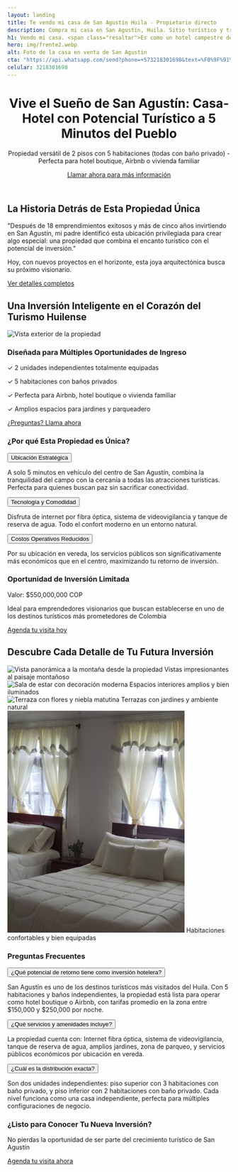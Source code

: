 ```yaml
---
layout: landing
title: Te vendo mi casa de San Agustín Huila - Propietario directo
description: Compra mi casa en San Agustín, Huila. Sitio turístico y tranquilo. ¿Y te gusta pagar comisión? Aquí no. Te atiendo yo, el propietario, directamente.
h1: Vendo mi casa. <span class="resaltar">Es como un hotel campestre de vacaciones</span>
hero: img/frente2.webp
alt: Foto de la casa en venta de San Agustin
cta: "https://api.whatsapp.com/send?phone=+573218301698&text=%F0%9F%91%B7%F0%9F%8F%BC%20Hola.%20Por%20favor,%20reg%C3%A1lame%20m%C3%A1s%20informaci%C3%B3n%20sobre%20tu%20casa%20en%20venta"
celular: 3218301698
---
```


<header class="header_landing">
    <div class="content flow">
        <h1>Vive el Sueño de San Agustín: Casa-Hotel con Potencial Turístico a 5 Minutos del Pueblo</h1>
        <p class="resaltar">Propiedad versátil de 2 pisos con 5 habitaciones (todas con baño privado) - Perfecta para hotel boutique, Airbnb o vivienda familiar</p>
        <a href="tel:3218301698" class="boton boton_1">Llamar ahora para más información</a>
    </div>
</header>

<section class="cta">
    <div class="wrapper">
        <div class="cta_copy flow">
            <h2>La Historia Detrás de Esta Propiedad Única</h2>
            <p>"Después de 18 emprendimientos exitosos y más de cinco años invirtiendo en San Agustín, mi padre identificó esta ubicación privilegiada para crear algo especial: una propiedad que combina el encanto turístico con el potencial de inversión."</p>
            <p>Hoy, con nuevos proyectos en el horizonte, esta joya arquitectónica busca su próximo visionario.</p>
            <a href="#detalles" class="boton boton_2">Ver detalles completos</a>
        </div>
        <!-- Aquí iría la imagen principal de la propiedad -->
    </div>
</section>
<section class="content flow">
    <h2>Una Inversión Inteligente en el Corazón del Turismo Huilense</h2>
    <div class="landing flow">
        <img src="img/exterior.jpg" alt="Vista exterior de la propiedad">
        <h3>Diseñada para Múltiples Oportunidades de Ingreso</h3>
        <p>✓ 2 unidades independientes totalmente equipadas</p>
        <p>✓ 5 habitaciones con baños privados</p>
        <p>✓ Perfecta para Airbnb, hotel boutique o vivienda familiar</p>
        <p>✓ Amplios espacios para jardines y parqueadero</p>
        <a href="tel:3218301698" class="boton boton_1">¿Preguntas? Llama ahora</a>
    </div>
    <div class="preguntas">
        <h3>¿Por qué Esta Propiedad es Única?</h3>
        <div class="accordion">
            <div class="accordion-item">
                <button aria-expanded="false">
                    <span class="accordion-title">Ubicación Estratégica</span>
                    <span class="icon"></span>
                </button>
                <div class="accordion-content">
                    <p>A solo 5 minutos en vehículo del centro de San Agustín, combina la tranquilidad del campo con la cercanía a todas las atracciones turísticas. Perfecta para quienes buscan paz sin sacrificar conectividad.</p>
                </div>
            </div>
            <div class="accordion-item">
                <button aria-expanded="false">
                    <span class="accordion-title">Tecnología y Comodidad</span>
                    <span class="icon"></span>
                </button>
                <div class="accordion-content">
                    <p>Disfruta de internet por fibra óptica, sistema de videovigilancia y tanque de reserva de agua. Todo el confort moderno en un entorno natural.</p>
                </div>
            </div>
            <div class="accordion-item">
                <button aria-expanded="false">
                    <span class="accordion-title">Costos Operativos Reducidos</span>
                    <span class="icon"></span>
                </button>
                <div class="accordion-content">
                    <p>Por su ubicación en vereda, los servicios públicos son significativamente más económicos que en el centro, maximizando tu retorno de inversión.</p>
                </div>
            </div>
        </div>
    </div>
    <div class="cta">
        <div class="wrapper">
            <div class="cta_copy flow">
                <h3>Oportunidad de Inversión Limitada</h3>
                <p>Valor: $550,000,000 COP</p>
                <p class="resaltar">Ideal para emprendedores visionarios que buscan establecerse en uno de los destinos turísticos más prometedores de Colombia</p>
                <a href="tel:3218301698" class="boton boton_1">Agenda tu visita hoy</a>
            </div>
        </div>
    </div>
</section>
<section class="content flow">
    <h2>Descubre Cada Detalle de Tu Futura Inversión</h2>
    <div class="carousel_container">
        <div class="carousel">
            <div class="item">
                <img src="img/vista-montana.jpg" alt="Vista panorámica a la montaña desde la propiedad">
                <span>Vistas impresionantes al paisaje montañoso</span>
            </div>
            <div class="item">
                <img src="img/sala-estar.jpg" alt="Sala de estar con decoración moderna">
                <span>Espacios interiores amplios y bien iluminados</span>
            </div>
            <div class="item">
                <img src="img/terraza.jpg" alt="Terraza con flores y niebla matutina">
                <span>Terrazas con jardines y ambiente natural</span>
            </div>
            <div class="item">
                <img src="img/habitacion.jpg" alt="Habitación con camas dobles">
                <span>Habitaciones confortables y bien equipadas</span>
            </div>
        </div>
    </div>
    <div class="preguntas">
        <h3>Preguntas Frecuentes</h3>
        <div class="accordion">
            <div class="accordion-item">
                <button aria-expanded="false">
                    <span class="accordion-title">¿Qué potencial de retorno tiene como inversión hotelera?</span>
                    <span class="icon"></span>
                </button>
                <div class="accordion-content">
                    <p>San Agustín es uno de los destinos turísticos más visitados del Huila. Con 5 habitaciones y baños independientes, la propiedad está lista para operar como hotel boutique o Airbnb, con tarifas promedio en la zona entre $150,000 y $250,000 por noche.</p>
                </div>
            </div>
            <div class="accordion-item">
                <button aria-expanded="false">
                    <span class="accordion-title">¿Qué servicios y amenidades incluye?</span>
                    <span class="icon"></span>
                </button>
                <div class="accordion-content">
                    <p>La propiedad cuenta con: Internet fibra óptica, sistema de videovigilancia, tanque de reserva de agua, amplios jardines, zona de parqueo, y servicios públicos económicos por ubicación en vereda.</p>
                </div>
            </div>
            <div class="accordion-item">
                <button aria-expanded="false">
                    <span class="accordion-title">¿Cuál es la distribución exacta?</span>
                    <span class="icon"></span>
                </button>
                <div class="accordion-content">
                    <p>Son dos unidades independientes: piso superior con 3 habitaciones con baño privado, y piso inferior con 2 habitaciones con baño privado. Cada nivel funciona como una casa independiente, perfecta para múltiples configuraciones de negocio.</p>
                </div>
            </div>
        </div>
    </div>
    <div class="cta">
        <div class="wrapper">
            <div class="cta_copy flow">
                <h3>¿Listo para Conocer Tu Nueva Inversión?</h3>
                <p>No pierdas la oportunidad de ser parte del crecimiento turístico de San Agustín</p>
                <a href="tel:3218301698" class="boton boton_1">Agenda tu visita ahora</a>
            </div>
        </div>
    </div>
</section>
<script>
document.querySelectorAll('.accordion button').forEach(button => {
    button.addEventListener('click', () => {
        const accordionContent = button.nextElementSibling;
        button.classList.toggle('active');
        
        if (button.classList.contains('active')) {
            button.setAttribute('aria-expanded', 'true');
        } else {
            button.setAttribute('aria-expanded', 'false');
        }

        if (button.classList.contains('active')) {
            accordionContent.style.maxHeight = accordionContent.scrollHeight + 'px';
            accordionContent.style.opacity = 1;
        } else {
            accordionContent.style.maxHeight = 0;
            accordionContent.style.opacity = 0;
        }
    });
});
</script>
